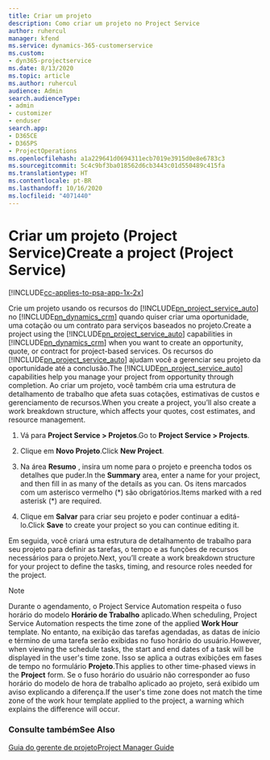 ```yaml
---
title: Criar um projeto
description: Como criar um projeto no Project Service
author: ruhercul
manager: kfend
ms.service: dynamics-365-customerservice
ms.custom:
- dyn365-projectservice
ms.date: 8/13/2020
ms.topic: article
ms.author: ruhercul
audience: Admin
search.audienceType:
- admin
- customizer
- enduser
search.app:
- D365CE
- D365PS
- ProjectOperations
ms.openlocfilehash: a1a229641d0694311ecb7019e3915d0e8e6783c3
ms.sourcegitcommit: 5c4c9bf3ba018562d6cb3443c01d550489c415fa
ms.translationtype: HT
ms.contentlocale: pt-BR
ms.lasthandoff: 10/16/2020
ms.locfileid: "4071440"
---
```

# <a name="create-a-project-project-service"></a><span data-ttu-id="42566-103">Criar um projeto (Project Service)</span><span class="sxs-lookup"><span data-stu-id="42566-103">Create a project (Project Service)</span></span>

[!INCLUDE[cc-applies-to-psa-app-1x-2x](../includes/cc-applies-to-psa-app-1x-2x.md)]

<span data-ttu-id="42566-104">Crie um projeto usando os recursos do [!INCLUDE[pn_project_service_auto](../includes/pn-project-service-auto.md)] no [!INCLUDE[pn_dynamics_crm](../includes/pn-dynamics-crm.md)] quando quiser criar uma oportunidade, uma cotação ou um contrato para serviços baseados no projeto.</span><span class="sxs-lookup"><span data-stu-id="42566-104">Create a project using the [!INCLUDE[pn_project_service_auto](../includes/pn-project-service-auto.md)] capabilities in [!INCLUDE[pn_dynamics_crm](../includes/pn-dynamics-crm.md)] when you want to create an opportunity, quote, or contract for project-based services.</span></span> <span data-ttu-id="42566-105">Os recursos do [!INCLUDE[pn_project_service_auto](../includes/pn-project-service-auto.md)] ajudam você a gerenciar seu projeto da oportunidade até a conclusão.</span><span class="sxs-lookup"><span data-stu-id="42566-105">The [!INCLUDE[pn_project_service_auto](../includes/pn-project-service-auto.md)] capabilities help you manage your project from opportunity through completion.</span></span> <span data-ttu-id="42566-106">Ao criar um projeto, você também cria uma estrutura de detalhamento de trabalho que afeta suas cotações, estimativas de custos e gerenciamento de recursos.</span><span class="sxs-lookup"><span data-stu-id="42566-106">When you create a project, you’ll also create a work breakdown structure, which affects your quotes, cost estimates, and resource management.</span></span>  
  
1.  <span data-ttu-id="42566-107">Vá para **Project Service > Projetos**.</span><span class="sxs-lookup"><span data-stu-id="42566-107">Go to **Project Service > Projects**.</span></span>  
  
2.  <span data-ttu-id="42566-108">Clique em **Novo Projeto**.</span><span class="sxs-lookup"><span data-stu-id="42566-108">Click **New Project**.</span></span>  
  
3.  <span data-ttu-id="42566-109">Na área **Resumo** , insira um nome para o projeto e preencha todos os detalhes que puder.</span><span class="sxs-lookup"><span data-stu-id="42566-109">In the **Summary** area, enter a name for your project, and then fill in as many of the details as you can.</span></span> <span data-ttu-id="42566-110">Os itens marcados com um asterisco vermelho (\*) são obrigatórios.</span><span class="sxs-lookup"><span data-stu-id="42566-110">Items marked with a red asterisk (\*) are required.</span></span>  
  
4.  <span data-ttu-id="42566-111">Clique em **Salvar** para criar seu projeto e poder continuar a editá-lo.</span><span class="sxs-lookup"><span data-stu-id="42566-111">Click **Save** to create your project so you can continue editing it.</span></span>  
  
<span data-ttu-id="42566-112">Em seguida, você criará uma estrutura de detalhamento de trabalho para seu projeto para definir as tarefas, o tempo e as funções de recursos necessários para o projeto.</span><span class="sxs-lookup"><span data-stu-id="42566-112">Next, you’ll create a work breakdown structure for your project to define the tasks, timing, and resource roles needed for the project.</span></span>  

> [!NOTE]
> <span data-ttu-id="42566-113">Durante o agendamento, o Project Service Automation respeita o fuso horário do modelo **Horário de Trabalho** aplicado.</span><span class="sxs-lookup"><span data-stu-id="42566-113">When scheduling, Project Service Automation respects the time zone of the applied **Work Hour** template.</span></span> <span data-ttu-id="42566-114">No entanto, na exibição das tarefas agendadas, as datas de início e término de uma tarefa serão exibidas no fuso horário do usuário.</span><span class="sxs-lookup"><span data-stu-id="42566-114">However, when viewing the schedule tasks, the start and end dates of a task will be displayed in the user's time zone.</span></span> <span data-ttu-id="42566-115">Isso se aplica a outras exibições em fases de tempo no formulário **Projeto**.</span><span class="sxs-lookup"><span data-stu-id="42566-115">This applies to other time-phased views in the **Project** form.</span></span> <span data-ttu-id="42566-116">Se o fuso horário do usuário não corresponder ao fuso horário do modelo de hora de trabalho aplicado ao projeto, será exibido um aviso explicando a diferença.</span><span class="sxs-lookup"><span data-stu-id="42566-116">If the user's time zone does not match the time zone of the work hour template applied to the project, a warning which explains the difference will occur.</span></span> 
  
### <a name="see-also"></a><span data-ttu-id="42566-117">Consulte também</span><span class="sxs-lookup"><span data-stu-id="42566-117">See Also</span></span>  
 [<span data-ttu-id="42566-118">Guia do gerente de projeto</span><span class="sxs-lookup"><span data-stu-id="42566-118">Project Manager Guide</span></span>](../psa/project-manager-guide.md)

